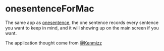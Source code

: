 # onesentenceForMac
The same app as [onesentence](https://github.com/KenMizz/Onesentence), the one sentence records every sentence you want to keep in mind, and it will showing up on the main screen if you want.

The application thought come from [@Kenmizz](https://github.com/KenMizz)
